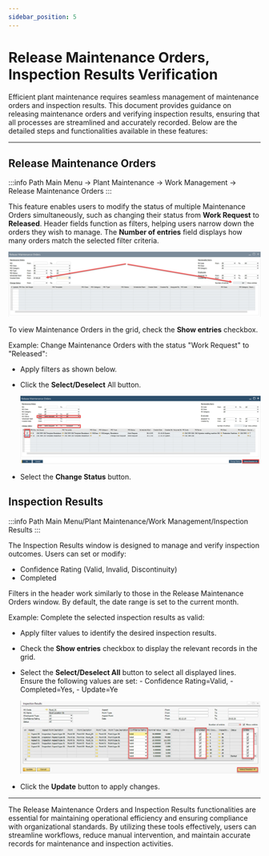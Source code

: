 ```yaml
---
sidebar_position: 5
---
```


# Release Maintenance Orders, Inspection Results Verification

Efficient plant maintenance requires seamless management of maintenance orders and inspection results. This document provides guidance on releasing maintenance orders and verifying inspection results, ensuring that all processes are streamlined and accurately recorded. Below are the detailed steps and functionalities available in these features:

---

## Release Maintenance Orders

:::info Path
Main Menu → Plant Maintenance → Work Management → Release Maintenance Orders
:::

This feature enables users to modify the status of multiple Maintenance Orders simultaneously, such as changing their status from **Work Request** to **Released**. Header fields function as filters, helping users narrow down the orders they wish to manage. The **Number of entries** field displays how many orders match the selected filter criteria.

![Release MO](./media/release-maintenance-orders-inspection-results-verification/release-mo.webp)

To view Maintenance Orders in the grid, check the **Show entries** checkbox.

Example: Change Maintenance Orders with the status "Work Request" to "Released":

- Apply filters as shown below.
- Click the **Select/Deselect** All button.

    ![Release MO](./media/release-maintenance-orders-inspection-results-verification/release-mo-2.webp)
- Select the **Change Status** button.

## Inspection Results

:::info Path
Main Menu/Plant Maintenance/Work Management/Inspection Results
:::

The Inspection Results window is designed to manage and verify inspection outcomes. Users can set or modify:

- Confidence Rating (Valid, Invalid, Discontinuity)
- Completed

Filters in the header work similarly to those in the Release Maintenance Orders window. By default, the date range is set to the current month.

Example: Complete the selected inspection results as valid:

- Apply filter values to identify the desired inspection results.
- Check the **Show entries** checkbox to display the relevant records in the grid.
- Select the **Select/Deselect All** button to select all displayed lines. Ensure the following values are set:
        - Confidence Rating=Valid,
        - Completed=Yes,
        - Update=Ye

    ![Release MO](./media/release-maintenance-orders-inspection-results-verification/completed.webp)
- Click the **Update** button to apply changes.

---
The Release Maintenance Orders and Inspection Results functionalities are essential for maintaining operational efficiency and ensuring compliance with organizational standards. By utilizing these tools effectively, users can streamline workflows, reduce manual intervention, and maintain accurate records for maintenance and inspection activities.
